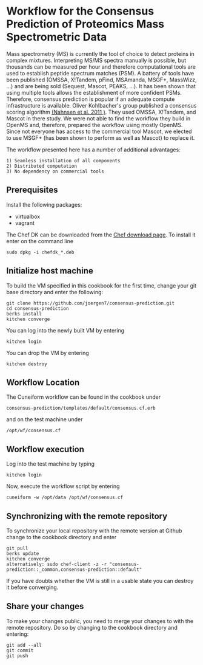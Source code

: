 # Workflow for the Consensus Prediction of Proteomics Mass Spectrometric Data
Mass spectrometry (MS) is currently the tool of choice to detect proteins in complex mixtures. 
Interpreting MS/MS spectra manually is possible, but thousands can be measured per hour and therefore computational tools
are used to establish peptide spectrum matches (PSM). A battery of tools have been published 
(OMSSA, X!Tandem, pFind, MSAmanda, MSGF+, MassWizz, ...) and are being sold (Sequest, Mascot, PEAKS, ...).
It has been shown that using multiple tools allows the establishment of more confident PSMs.
Therefore, consensus prediction is popular if an adequate compute infrastructure is available.
Oliver Kohlbacher's group published a consensus scoring algorithm [(Nahnsen et al. 2011 )](http://pubs.acs.org/doi/abs/10.1021/pr2002879).
They used OMSSA, X!Tandem, and Mascot in there study. We were not able to find the workflow they build in OpenMS and,
therefore, prepared the workflow using mostly OpenMS. Since not everyone has access to the commercial tool Mascot,
we elected to use MSGF+ (has been shown to perform as well as Mascot) to replace it.

The workflow presented here has a number of additional advantages:

    1) Seamless installation of all components
    2) Distributed computation
    3) No dependency on commercial tools

## Prerequisites

Install the following packages:

- virtualbox
- vagrant

The Chef DK can be downloaded from the [Chef download page](https://downloads.chef.io/chef-dk/).
To install it enter on the command line

    sudo dpkg -i chefdk_*.deb


## Initialize host machine

To build the VM specified in this cookbook for the first time, change your git
base directory and enter the following:

    git clone https://github.com/joergen7/consensus-prediction.git
    cd consensus-prediction
    berks install
    kitchen converge
    
You can log into the newly built VM by entering

    kitchen login
    
You can drop the VM by entering

    kitchen destroy


## Workflow Location

The Cuneiform workflow can be found in the cookbook under

    consensus-prediction/templates/default/consensus.cf.erb
    
and on the test machine under

    /opt/wf/consensus.cf

    
## Workflow execution

Log into the test machine by typing

    kitchen login
    
Now, execute the workflow script by entering

    cuneiform -w /opt/data /opt/wf/consensus.cf
    
    
## Synchronizing with the remote repository

To synchronize your local repository with the remote version at Github change to
the cookbook directory and enter

    git pull
    berks update
    kitchen converge
    alternatively: sudo chef-client -z -r "consensus-prediction::_common,consensus-prediction::default"
    
If you have doubts whether the VM is still in a usable state you can destroy it
before converging.
    
    
## Share your changes

To make your changes public, you need to merge your changes to with the remote
repository. Do so by changing to the cookbook directory and entering:

    git add --all
    git commit
    git push
